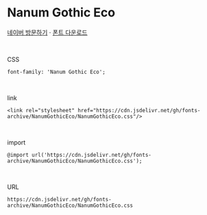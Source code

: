 # Nanum Gothic Eco

[네이버 방문하기](https://hangeul.naver.com/font) · [폰트 다운로드](https://cdn.jsdelivr.net/gh/fonts-archive/NanumGothicEco/NanumGothicEco.zip)

&nbsp;

CSS

```
font-family: 'Nanum Gothic Eco';
```

&nbsp;

link

```
<link rel="stylesheet" href="https://cdn.jsdelivr.net/gh/fonts-archive/NanumGothicEco/NanumGothicEco.css"/>
```

&nbsp;

import

```
@import url('https://cdn.jsdelivr.net/gh/fonts-archive/NanumGothicEco/NanumGothicEco.css');
```

&nbsp;

URL

```
https://cdn.jsdelivr.net/gh/fonts-archive/NanumGothicEco/NanumGothicEco.css
```
